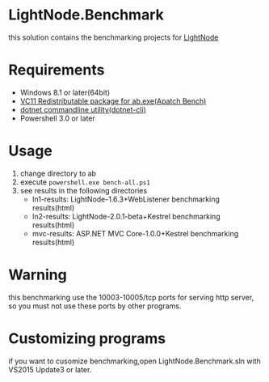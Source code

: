 # LightNode.Benchmark

this solution contains the benchmarking projects for [LightNode](https://github.com/neuecc/LightNode)

# Requirements

* Windows 8.1 or later(64bit) 
* [VC11 Redistributable package for ab.exe(Apatch Bench)](https://www.microsoft.com/en-us/download/details.aspx?id=30679)
* [dotnet commandline utility(dotnet-cli)](https://www.microsoft.com/net)
* Powershell 3.0 or later

# Usage

1. change directory to ab
2. execute `powershell.exe bench-all.ps1`
3. see results in the following directories
    * ln1-results: LightNode-1.6.3+WebListener benchmarking results(html)
    * ln2-results: LightNode-2.0.1-beta+Kestrel benchmarking results(html)
    * mvc-results: ASP.NET MVC Core-1.0.0+Kestrel benchmarking results(html)

# Warning

this benchmarking use the 10003-10005/tcp ports for serving http server,
so you must not use these ports by other programs.

# Customizing programs

if you want to cusomize benchmarking,open LightNode.Benchmark.sln with VS2015 Update3 or later.